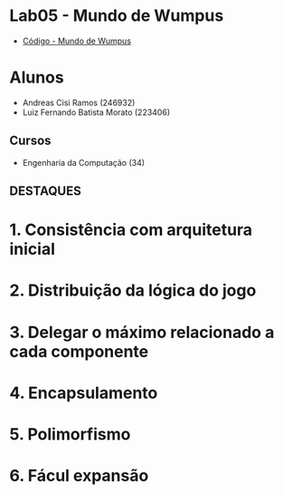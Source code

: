 # Lab05 - Mundo de Wumpus
 * [Código - Mundo de Wumpus](https://github.com/MC322-java/Lab-5/tree/main/src/pt/c40task/l05wumpus)

# Alunos
  * Andreas Cisi Ramos (246932)
  * Luiz Fernando Batista Morato (223406)
 
## Cursos
  * Engenharia da Computação (34)


## DESTAQUES

# 1. Consistência com arquitetura inicial

# 2. Distribuição da lógica do jogo

# 3. Delegar o máximo relacionado a cada componente

# 4. Encapsulamento

# 5. Polimorfismo

# 6. Fácul expansão
 
